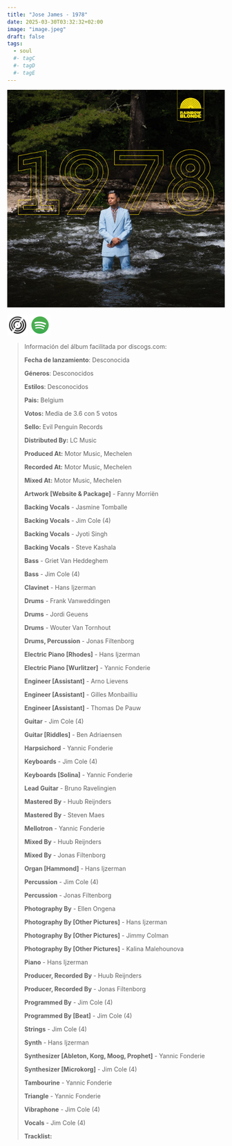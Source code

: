 ```yaml
---
title: "Jose James - 1978"
date: 2025-03-30T03:32:32+02:00
image: "image.jpeg"
draft: false
tags:
  - soul
  #- tagC
  #- tagD
  #- tagE
---
```


![cover](image.jpeg "jose-james - 1978")

[![discogs](../links/svg/discogs.png "discogs")](https://www.discogs.com/master/)
[![spotify](../links/svg/spotify.png "putify")](https://open.spotify.com/album/1RrihDBqrdbOcXvGyMY3ay)

<!-- [![bandcamp](../links/svg/bandcamp.png (bandcamp))](error) error busqueda -->
<!-- [![lastfm](../links/svg/lastfm.png (lastfm))]() -->
<!-- [![musicbrainz](../links/svg/musicbrainz.png (musicbrainz))]() -->
<!-- [![wikipedia](../links/svg/wikipedia.png (wikipedia))](error) -->
<!-- [![youtube](../links/svg/youtube.png (youtube))]() -->

> Información del álbum facilitada por discogs.com:
>
> **Fecha de lanzamiento**: Desconocida
>
> **Géneros**: Desconocidos
>
> **Estilos**: Desconocidos
>
> **Pais:** Belgium
>
> **Votos:** Media de 3.6 con 5 votos
>
> **Sello:** Evil Penguin Records
>
> **Distributed By:** LC Music
>
> **Produced At:** Motor Music, Mechelen
>
> **Recorded At:** Motor Music, Mechelen
>
> **Mixed At:** Motor Music, Mechelen
>
> **Artwork [Website & Package]** - Fanny Morriën
>
> **Backing Vocals** - Jasmine Tomballe
>
> **Backing Vocals** - Jim Cole (4)
>
> **Backing Vocals** - Jyoti Singh
>
> **Backing Vocals** - Steve Kashala
>
> **Bass** - Griet Van Heddeghem
>
> **Bass** - Jim Cole (4)
>
> **Clavinet** - Hans Ijzerman
>
> **Drums** - Frank Vanweddingen
>
> **Drums** - Jordi Geuens
>
> **Drums** - Wouter Van Tornhout
>
> **Drums, Percussion** - Jonas Filtenborg
>
> **Electric Piano [Rhodes]** - Hans Ijzerman
>
> **Electric Piano [Wurlitzer]** - Yannic Fonderie
>
> **Engineer [Assistant]** - Arno Lievens
>
> **Engineer [Assistant]** - Gilles Monbailliu
>
> **Engineer [Assistant]** - Thomas De Pauw
>
> **Guitar** - Jim Cole (4)
>
> **Guitar [Riddles]** - Ben Adriaensen
>
> **Harpsichord** - Yannic Fonderie
>
> **Keyboards** - Jim Cole (4)
>
> **Keyboards [Solina]** - Yannic Fonderie
>
> **Lead Guitar** - Bruno Ravelingien
>
> **Mastered By** - Huub Reijnders
>
> **Mastered By** - Steven Maes
>
> **Mellotron** - Yannic Fonderie
>
> **Mixed By** - Huub Reijnders
>
> **Mixed By** - Jonas Filtenborg
>
> **Organ [Hammond]** - Hans Ijzerman
>
> **Percussion** - Jim Cole (4)
>
> **Percussion** - Jonas Filtenborg
>
> **Photography By** - Ellen Ongena
>
> **Photography By [Other Pictures]** - Hans Ijzerman
>
> **Photography By [Other Pictures]** - Jimmy Colman
>
> **Photography By [Other Pictures]** - Kalina Malehounova
>
> **Piano** - Hans Ijzerman
>
> **Producer, Recorded By** - Huub Reijnders
>
> **Producer, Recorded By** - Jonas Filtenborg
>
> **Programmed By** - Jim Cole (4)
>
> **Programmed By [Beat]** - Jim Cole (4)
>
> **Strings** - Jim Cole (4)
>
> **Synth** - Hans Ijzerman
>
> **Synthesizer [Ableton, Korg, Moog, Prophet]** - Yannic Fonderie
>
> **Synthesizer [Microkorg]** - Jim Cole (4)
>
> **Tambourine** - Yannic Fonderie
>
> **Triangle** - Yannic Fonderie
>
> **Vibraphone** - Jim Cole (4)
>
> **Vocals** - Jim Cole (4)
>
> **Tracklist:**
